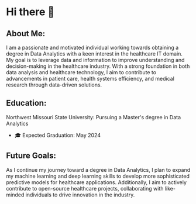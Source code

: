 # Hi there 👋

## About Me:

I am a passionate and motivated individual working towards obtaining a degree in Data Analytics with a keen interest in the healthcare IT domain. My goal is to leverage data and information to improve understanding and decision-making in the healthcare industry. With a strong foundation in both data analysis and healthcare technology, I aim to contribute to advancements in patient care, health systems efficiency, and medical research through data-driven solutions.

## Education:

Northwest Missouri State University: Pursuing a Master's degree in Data Analytics
- 🎓 Expected Graduation: May 2024

## Future Goals:

As I continue my journey toward a degree in Data Analytics, I plan to expand my machine learning and deep learning skills to develop more sophisticated predictive models for healthcare applications. Additionally, I aim to actively contribute to open-source healthcare projects, collaborating with like-minded individuals to drive innovation in the industry.
